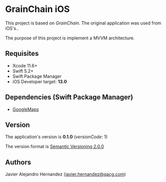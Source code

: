 # GrainChain iOS 

This project is based on _GrainChain_. The original application was used from iOS's..

The purpose of this project is implement a MVVM architecture.

## Requisites

* Xcode 11.6+
* Swift 5.2+
* Swift Package Manager
* iOS Developer target: **13.0**

## Dependencies (Swift Package Manager)

* [GoogleMaps](https://github.com/YAtechnologies/GoogleMaps-SP.git)


## Version

The application's version is **0.1.0** (*versionCode*: 1)

The version format is [Semantic Versioning 2.0.0](https://semver.org/)


## Authors 
Javier Alejandro Hernandez (javier.hernandez@qacg.com)


